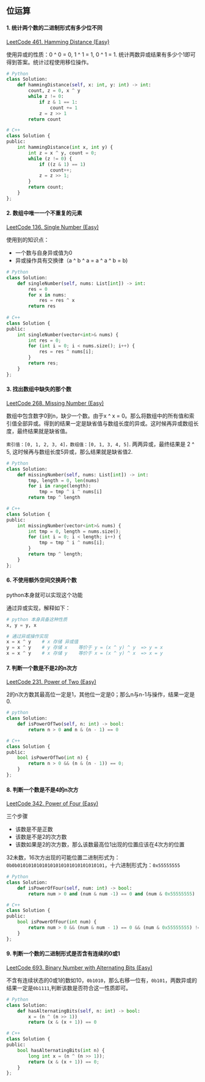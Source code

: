 ## 位运算

#### 1. 统计两个数的二进制形式有多少位不同

[LeetCode 461. Hamming Distance (Easy)](https://leetcode.com/problems/hamming-distance/)

使用异或的性质：0 ^ 0 = 0, 1 ^ 1 = 1, 0 ^ 1 = 1. 统计两数异或结果有多少个1即可得到答案。统计过程使用移位操作。

```python
# Python
class Solution:
    def hammingDistance(self, x: int, y: int) -> int:
        count, z = 0, x ^ y
        while z != 0:
            if z & 1 == 1:
                count += 1
            z = z >> 1
        return count

# C++
class Solution {
public:
    int hammingDistance(int x, int y) {
        int z = x ^ y, count = 0;
        while (z != 0) {
            if ((z & 1) == 1)
                count++;
            z = z >> 1;
        }
        return count;
    }
};
```



#### 2. 数组中唯一一个不重复的元素

[LeetCode 136. Single Number (Easy)](https://leetcode.com/problems/single-number/description/)

使用到的知识点：

- 一个数与自身异或值为0
- 异或操作具有交换律（a ^ b ^ a = a ^ a ^ b = b)

```python
# Python
class Solution:
    def singleNumber(self, nums: List[int]) -> int:
        res = 0
        for x in nums:
            res = res ^ x
        return res
    
# C++
class Solution {
public:
    int singleNumber(vector<int>& nums) {
        int res = 0;
        for (int i = 0; i < nums.size(); i++) {
            res = res ^ nums[i];
        }
        return res;
    }
};
```

#### 3. 找出数组中缺失的那个数

[LeetCode 268. Missing Number (Easy)](https://leetcode.com/problems/missing-number/description/)

数组中包含数字0到n，缺少一个数。由于x ^ x = 0。那么将数组中的所有值和索引值全部异或。得到的结果一定是缺省值与数组长度的异或。这时候再异或数组长度，最终结果就是缺省值。

`索引值：[0, 1, 2, 3, 4]，数组值：[0, 1, 3, 4, 5]`. 两两异或，最终结果是 2 ^ 5, 这时候再与数组长度5异或，那么结果就是缺省值2. 

```python
# Python
class Solution:
    def missingNumber(self, nums: List[int]) -> int:
        tmp, length = 0, len(nums)
        for i in range(length):
            tmp = tmp ^ i ^ nums[i]
        return tmp ^ length

# C++
class Solution {
public:
    int missingNumber(vector<int>& nums) {
        int tmp = 0, length = nums.size();
        for (int i = 0; i < length; i++) {
            tmp = tmp ^ i ^ nums[i];
        }
        return tmp ^ length;
    }
};
```

#### 6. 不使用额外空间交换两个数

python本身就可以实现这个功能

通过异或实现，解释如下：

```python
# python 本身具备这种性质
x, y = y, x

# 通过异或操作实现
x = x ^ y    # x 存储 异或值  
y = x ^ y    # y 存储 x    等价于 y = (x ^ y) ^ y  => y = x
x = x ^ y    # x 存储 y    等价于 x = (x ^ y) ^ x  => x = y
```

#### 7. 判断一个数是不是2的n次方

[LeetCode 231. Power of Two (Easy)](https://leetcode.com/problems/power-of-two/description/)

2的n次方数其最高位一定是1，其他位一定是0；那么n与n-1与操作，结果一定是0.

```python
# python
class Solution:
    def isPowerOfTwo(self, n: int) -> bool:
        return n > 0 and n & (n - 1) == 0

# C++
class Solution {
public:
    bool isPowerOfTwo(int n) {
        return n > 0 && (n & (n - 1)) == 0;
    }
};
```

#### 8. 判断一个数是不是4的n次方

[LeetCode 342. Power of Four (Easy)](https://leetcode.com/problems/power-of-four/)

三个步骤

- 该数是不是正数
- 该数是不是2的次方数
- 该数如果是2的次方数，那么该数最高位1出现的位置应该在4次方的位置

32未数，16次方出现的可能位置二进制形式为：`0b0b01010101010101010101010101010101`，十六进制形式为：`0x55555555`

```python
# Python
class Solution:
    def isPowerOfFour(self, num: int) -> bool:
        return num > 0 and (num & num -1) == 0 and (num & 0x55555555) != 0

# C++
class Solution {
public:
    bool isPowerOfFour(int num) {
        return num > 0 && (num & num - 1) == 0 && (num & 0x55555555) != 0;
    }
};
```

#### 9. 判断一个数的二进制形式是否含有连续的0或1

[LeetCode 693. Binary Number with Alternating Bits (Easy)](https://leetcode.com/problems/binary-number-with-alternating-bits/description/)

不含有连续状态的0或1的数如10，`0b1010`，那么右移一位有，`0b101`，两数异或的结果一定是`0b1111`,判断该数是否符合这一性质即可。

```python
# Python
class Solution:
    def hasAlternatingBits(self, n: int) -> bool:
        x = (n ^ (n >> 1))
        return (x & (x + 1)) == 0

# C++
class Solution {
public:
    bool hasAlternatingBits(int n) {
        long int x = (n ^ (n >> 1));
        return (x & (x + 1)) == 0;
    }
};
```

